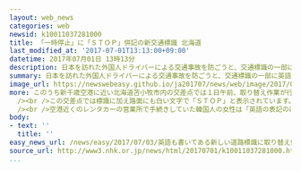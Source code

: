 ```yaml
---
layout: web_news
categories: web
newsid: k10011037281000
title: 「一時停止」に「ＳＴＯＰ」併記の新交通標識 北海道
last_modified_at: '2017-07-01T13:13:00+09:00'
datetime: 2017年07月01日 13時13分
description: 日本を訪れた外国人ドライバーによる交通事故を防ごうと、交通標識の一部に英語を併記する対策が１日から全国で始まり、多くの観光客が訪れる北海道内の交差点でも「一時停止」の標識に「ＳＴＯＰ」と書かれた新しい標識が設置されました。
summary: 日本を訪れた外国人ドライバーによる交通事故を防ごうと、交通標識の一部に英語を併記する対策が１日から全国で始まり、多くの観光客が訪れる北海道内の交差点でも「一時停止」の標識に「ＳＴＯＰ」と書かれた新しい標識が設置されました。
image_url: https://newswebeasy.github.io/ja201707/news/web/image/2017/07/03/k10011037281000.jpg
more: このうち新千歳空港に近い北海道苫小牧市内の交差点では１日午前、取り替え作業が行われ、「止まれ」の文字の下に英語で「ＳＴＯＰ」と書かれた新たな標識が設置されました。<br
  /><br />この交差点では標識に加え路面にも白い文字で「ＳＴＯＰ」と表示されています。警察によりますと、観光客など外国人によるレンタカーでの事故が増えていて、北海道内の人身事故はおととしが１５件、去年は２４件起きているということです。<br
  /><br />空港近くのレンタカーの営業所で手続きしていた韓国人の女性は「英語の表記のほうが外国人にもわかりやすくていいですね」と話していました。新しい英語の標識は道内３９０か所以上に順次設置される予定で、北海道警察本部交通規制課の長谷川龍也次席は「外国人にもきちんと標識を理解してもらい安全に運転してほしい」と話しています。
body:
- text: ''
  title: ''
easy_news_url: /news/easy/2017/07/03/英語も書いてある新しい道路標識に取り替え始める/
source_url: http://www3.nhk.or.jp/news/html/20170701/k10011037281000.html?utm_int=nsearch_contents_search-items_001
...
```

